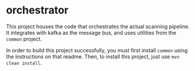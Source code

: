 # orchestrator
This project houses the code that orchestrates the actual scanning pipeline. 
It integrates with kafka as the message bus, and uses utilities from the `common` project.

In order to build this project successfully, you must first install `common` using the instructions on that readme. 
Then, to install this project, just use `mvn clean install`.
